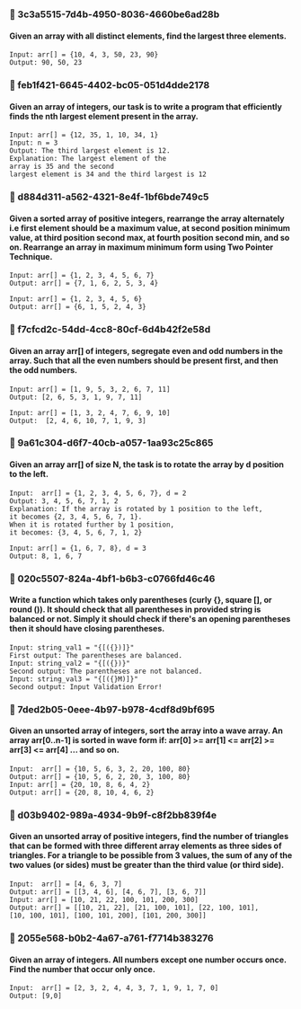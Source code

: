 
### 🎯 3c3a5515-7d4b-4950-8036-4660be6ad28b
#### Given an array with all distinct elements, find the largest three elements.

```
Input: arr[] = {10, 4, 3, 50, 23, 90}
Output: 90, 50, 23
```

### 🎯 feb1f421-6645-4402-bc05-051d4dde2178
#### Given an array of integers, our task is to write a program that efficiently finds the nth largest element present in the array. 

```
Input: arr[] = {12, 35, 1, 10, 34, 1}
Input: n = 3
Output: The third largest element is 12.
Explanation: The largest element of the 
array is 35 and the second 
largest element is 34 and the third largest is 12
```
### 🎯 d884d311-a562-4321-8e4f-1bf6bde749c5
#### Given a sorted array of positive integers, rearrange the array alternately i.e first element should be a maximum value, at second position minimum value, at third position second max, at fourth position second min, and so on. Rearrange an array in maximum minimum form using Two Pointer Technique.

```
Input: arr[] = {1, 2, 3, 4, 5, 6, 7} 
Output: arr[] = {7, 1, 6, 2, 5, 3, 4}

Input: arr[] = {1, 2, 3, 4, 5, 6} 
Output: arr[] = {6, 1, 5, 2, 4, 3} 
```
### 🎯 f7cfcd2c-54dd-4cc8-80cf-6d4b42f2e58d
#### Given an array arr[] of integers, segregate even and odd numbers in the array. Such that all the even numbers should be present first, and then the odd numbers.

```
Input: arr[] = [1, 9, 5, 3, 2, 6, 7, 11]
Output: [2, 6, 5, 3, 1, 9, 7, 11]

Input: arr[] = [1, 3, 2, 4, 7, 6, 9, 10]
Output:  [2, 4, 6, 10, 7, 1, 9, 3]
```

### 🎯 9a61c304-d6f7-40cb-a057-1aa93c25c865
#### Given an array arr[] of size N, the task is to rotate the array by d position to the left.

```
Input:  arr[] = {1, 2, 3, 4, 5, 6, 7}, d = 2
Output: 3, 4, 5, 6, 7, 1, 2
Explanation: If the array is rotated by 1 position to the left, 
it becomes {2, 3, 4, 5, 6, 7, 1}.
When it is rotated further by 1 position,
it becomes: {3, 4, 5, 6, 7, 1, 2}

Input: arr[] = {1, 6, 7, 8}, d = 3
Output: 8, 1, 6, 7
```

### 🎯 020c5507-824a-4bf1-b6b3-c0766fd46c46
#### Write a function which takes only parentheses (curly {}, square [], or round ()). It should check that all parentheses in provided string is balanced or not. Simply it should check if there's an opening parentheses then it should have closing parentheses.

```
Input: string_val1 = "{[({})]}"
First output: The parentheses are balanced.
Input: string_val2 = "{[({})}"
Second output: The parentheses are not balanced.
Input: string_val3 = "{[({}M)]}"
Second output: Input Validation Error!
```

### 🎯 7ded2b05-0eee-4b97-b978-4cdf8d9bf695
#### Given an unsorted array of integers, sort the array into a wave array. An array arr[0..n-1] is sorted in wave form if: arr[0] >= arr[1] <= arr[2] >= arr[3] <= arr[4] ... and so on.

```
Input:  arr[] = {10, 5, 6, 3, 2, 20, 100, 80}
Output: arr[] = {10, 5, 6, 2, 20, 3, 100, 80} 
Input: arr[] = {20, 10, 8, 6, 4, 2}
Output: arr[] = {20, 8, 10, 4, 6, 2}
```

### 🎯 d03b9402-989a-4934-9b9f-c8f2bb839f4e
#### Given an unsorted array of positive integers, find the number of triangles that can be formed with three different array elements as three sides of triangles. For a triangle to be possible from 3 values, the sum of any of the two values (or sides) must be greater than the third value (or third side). 

```
Input:  arr[] = [4, 6, 3, 7]
Output: arr[] = [[3, 4, 6], [4, 6, 7], [3, 6, 7]] 
Input: arr[] = [10, 21, 22, 100, 101, 200, 300]
Output: arr[] = [[10, 21, 22], [21, 100, 101], [22, 100, 101], 
[10, 100, 101], [100, 101, 200], [101, 200, 300]]
```

### 🎯 2055e568-b0b2-4a67-a761-f7714b383276
#### Given an array of integers. All numbers except one number occurs once. Find the number that occur only once. 

```
Input:  arr[] = [2, 3, 2, 4, 4, 3, 7, 1, 9, 1, 7, 0]
Output: [9,0]
```